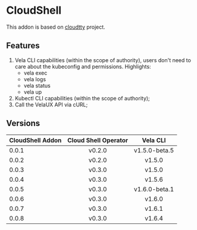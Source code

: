# CloudShell

This addon is based on [cloudtty](https://github.com/cloudtty/cloudtty) project.

## Features

1. Vela CLI capabilities (within the scope of authority), users don't need to care about the kubeconfig and permissions.
 Highlights:
    * vela exec
    * vela logs
    * vela status
    * vela up
2. Kubectl CLI capabilities (within the scope of authority);
3. Call the VelaUX API via cURL;

## Versions

| CloudShell Addon| Cloud Shell Operator |         Vela CLI               |
|-----------------|:--------------------:|:------------------------------:|
| 0.0.1           |       v0.2.0        |       v1.5.0-beta.5             |
| 0.0.2           |       v0.2.0        |       v1.5.0                    |
| 0.0.3           |       v0.3.0        |       v1.5.0                    |
| 0.0.4           |       v0.3.0        |       v1.5.6                    |
| 0.0.5           |       v0.3.0        |       v1.6.0-beta.1             |
| 0.0.6           |       v0.3.0        |       v1.6.0                    |
| 0.0.7           |       v0.3.0        |       v1.6.1                    |
| 0.0.8           |       v0.3.0        |       v1.6.4                    |
